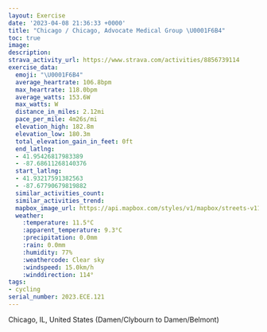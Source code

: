 ```yaml
---
layout: Exercise
date: '2023-04-08 21:36:33 +0000'
title: "Chicago / Chicago, Advocate Medical Group \U0001F6B4"
toc: true
image:
description:
strava_activity_url: https://www.strava.com/activities/8856739114
exercise_data:
  emoji: "\U0001F6B4"
  average_heartrate: 106.8bpm
  max_heartrate: 118.0bpm
  average_watts: 153.6W
  max_watts: W
  distance_in_miles: 2.12mi
  pace_per_mile: 4m26s/mi
  elevation_high: 182.8m
  elevation_low: 180.3m
  total_elevation_gain_in_feet: 0ft
  end_latlng:
  - 41.95426817983389
  - -87.68611268140376
  start_latlng:
  - 41.93217591382563
  - -87.67790679819882
  similar_activities_count:
  similar_activities_trend:
  mapbox_image_url: https://api.mapbox.com/styles/v1/mapbox/streets-v11/static/path-5+787af2-1.0(%7Di%7D~FtscvOgGDwGJ%7D%40%3FoAFgE%40aBAQDuCHmF%40gFFyAAqBFsG%40sDF%7BC%40oBFqGByJLCLHlAHfHCpBHnPBjKDpKAd%40GF%5DRaABmEB),pin-s-s+e5b22e(-87.67819,41.93455),pin-s-f+89ae00(-87.68834,41.951959999999985)/auto/800x800?access_token=pk.eyJ1Ijoiam9zaGJlY2ttYW4iLCJhIjoiY205eWR2aDd1MWZ6djJrbXc4a3M0bWZleiJ9.XiG9OWkNcZk2QzjJbxLB4A
  weather:
    :temperature: 11.5°C
    :apparent_temperature: 9.3°C
    :precipitation: 0.0mm
    :rain: 0.0mm
    :humidity: 77%
    :weathercode: Clear sky
    :windspeed: 15.0km/h
    :winddirection: 114°
tags:
- cycling
serial_number: 2023.ECE.121
---
```

Chicago, IL, United States (Damen/Clybourn to Damen/Belmont)
